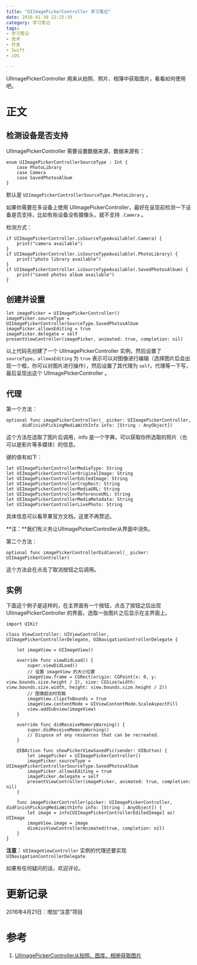 ```yaml
---
title: "UIImagePickerController 学习笔记"
date: 2016-01-30 22:25:39
category: 学习笔记
tags:
- 学习笔记
- 技术
- 开发
- Swift
- iOS

---
```


UIImagePickerController 用来从拍照、照片、相簿中获取图片，看看如何使用吧。
<!-- more -->

# 正文

## 检测设备是否支持

UIImagePickerController 需要设置数据来源，数据来源有：

```
enum UIImagePickerControllerSourceType : Int {
    case PhotoLibrary
    case Camera
    case SavedPhotosAlbum
}
```

默认是 `UIImagePickerControllerSourceType.PhotoLibrary` 。

如果你需要在多设备上使用 UIImagePickerController，最好在呈现前检测一下设备是否支持，比如有些设备没有摄像头，就不支持 `.Camera` 。

检测方式：

```
if UIImagePickerController.isSourceTypeAvailable(.Camera) {
    print("camera available")
}
if UIImagePickerController.isSourceTypeAvailable(.PhotoLibrary) {
    print("photo library available")
}
if UIImagePickerController.isSourceTypeAvailable(.SavedPhotosAlbum) {
    print("saved photos album available")
}
```

## 创建并设置

```
let imagePicker = UIImagePickerController()
imagePicker.sourceType = UIImagePickerControllerSourceType.SavedPhotosAlbum
imagePicker.allowsEditing = true
imagePicker.delegate = self
presentViewController(imagePicker, animated: true, completion: nil)
```
以上代码先创建了一个 UIImagePickerController 实例，然后设置了 `sourceType`，`allowsEditing` 为 `true` 表示可以对图像进行编辑（选择图片后会出现一个框，你可以对图片进行操作），然后设置了其代理为 `self`，代理等一下写，最后呈现出这个 UIImagePickerController 。

## 代理

第一个方法：

```
optional func imagePickerController(_ picker: UIImagePickerController,
      didFinishPickingMediaWithInfo info: [String : AnyObject])
```

这个方法在选取了图片后调用，info 是一个字典，可以获取你所选取的照片（也可以是影片等多媒体）的信息。

键的值有如下：

```
let UIImagePickerControllerMediaType: String
let UIImagePickerControllerOriginalImage: String
let UIImagePickerControllerEditedImage: String
let UIImagePickerControllerCropRect: String
let UIImagePickerControllerMediaURL: String
let UIImagePickerControllerReferenceURL: String
let UIImagePickerControllerMediaMetadata: String
let UIImagePickerControllerLivePhoto: String
```

具体信息可以看苹果官方文档，这里不再赘述。

**注：**我们有义务让UIImagePickerController从界面中消失。

第二个方法：

```
optional func imagePickerControllerDidCancel(_ picker: UIImagePickerController)
```

这个方法会在点击了取消按钮之后调用。

## 实例

下面这个例子是这样的，在主界面有一个按钮，点击了按钮之后出现 UIImagePickerController 的界面，选取一张图片之后显示在主界面上。

```
import UIKit

class ViewController: UIViewController, UIImagePickerControllerDelegate, UINavigationControllerDelegate {

    let imageView = UIImageView()

    override func viewDidLoad() {
        super.viewDidLoad()
        // 设置 imageView 的大小位置
        imageView.frame = CGRect(origin: CGPoint(x: 0, y: view.bounds.size.height / 2), size: CGSize(width: view.bounds.size.width, height: view.bounds.size.height / 2))
        // 图像超出时剪裁
        imageView.clipsToBounds = true
        imageView.contentMode = UIViewContentMode.ScaleAspectFill
        view.addSubview(imageView)
    }

    override func didReceiveMemoryWarning() {
        super.didReceiveMemoryWarning()
        // Dispose of any resources that can be recreated.
    }

    @IBAction func showPickerViewSavedPic(sender: UIButton) {
        let imagePicker = UIImagePickerController()
        imagePicker.sourceType = UIImagePickerControllerSourceType.SavedPhotosAlbum
        imagePicker.allowsEditing = true
        imagePicker.delegate = self
        presentViewController(imagePicker, animated: true, completion: nil)
    }

    func imagePickerController(picker: UIImagePickerController, didFinishPickingMediaWithInfo info: [String : AnyObject]) {
        let image = info[UIImagePickerControllerEditedImage] as! UIImage
        imageView.image = image
        dismissViewControllerAnimated(true, completion: nil)
    }
}
```

**注意：** `UIImageViewController` 实例的代理还要实现 `UINavigationControllerDelegate`

如果有任何疑问的话，欢迎评论。

# 更新记录

2016年4月21日：增加“注意”项目

# 参考
1. [UIImagePickerController从拍照、图库、相册获取图片](http://www.cocoachina.com/ios/20140923/9730.html)